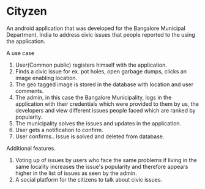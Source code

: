 # Cityzen
An android application that was developed for the Bangalore Municipal Department, India to address civic issues that
people reported to the using the application.

A use case 
1) User(Common public) registers himself with the application.
2) Finds a civic issue for ex. pot holes, open garbage dumps, clicks an image enabling location.
3) The geo tagged image is stored in the database with location and user comments.
4) The admin, in this case the Bangalore Municipality, logs in the application with their credentials which were provided to
   them by us, the developers and view different issues people faced which are ranked by popularity.
5) The municipality solves the issues and updates in the application.
6) User gets a notification to confirm.
7) User confirms.. Issue is solved and deleted from database.

Additional features.
1) Voting up of issues by users who face the same problems if living in the same locality increases the issue's popularity
   and therefore appears higher in the list of issues as seen by the admin.
2) A social platform for the citizens to talk about civic issues.

